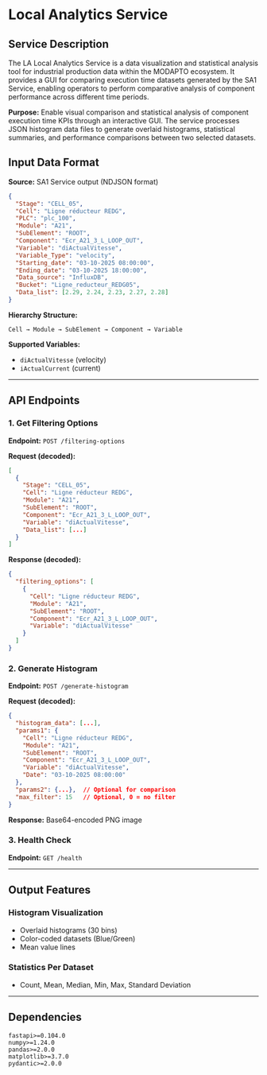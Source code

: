 # Local Analytics Service

## Service Description

The LA Local Analytics Service is a data visualization and statistical analysis tool for industrial production data within the MODAPTO ecosystem. It provides a GUI for comparing execution time datasets generated by the SA1 Service, enabling operators to perform comparative analysis of component performance across different time periods.

**Purpose:** Enable visual comparison and statistical analysis of component execution time KPIs through an interactive GUI. The service processes JSON histogram data files to generate overlaid histograms, statistical summaries, and performance comparisons between two selected datasets.

## Input Data Format

**Source:** SA1 Service output (NDJSON format)

```json
{
  "Stage": "CELL_05",
  "Cell": "Ligne réducteur REDG",
  "PLC": "plc_100",
  "Module": "A21",
  "SubElement": "ROOT",
  "Component": "Ecr_A21_3_L_LOOP_OUT",
  "Variable": "diActualVitesse",
  "Variable_Type": "velocity",
  "Starting_date": "03-10-2025 08:00:00",
  "Ending_date": "03-10-2025 18:00:00",
  "Data_source": "InfluxDB",
  "Bucket": "Ligne_reducteur_REDG05",
  "Data_list": [2.29, 2.24, 2.23, 2.27, 2.28]
}
```

**Hierarchy Structure:**
```
Cell → Module → SubElement → Component → Variable
```

**Supported Variables:**
- `diActualVitesse` (velocity)
- `iActualCurrent` (current)

---

## API Endpoints

### 1. Get Filtering Options

**Endpoint:** `POST /filtering-options`

**Request (decoded):**
```json
[
  {
    "Stage": "CELL_05",
    "Cell": "Ligne réducteur REDG",
    "Module": "A21",
    "SubElement": "ROOT",
    "Component": "Ecr_A21_3_L_LOOP_OUT",
    "Variable": "diActualVitesse",
    "Data_list": [...]
  }
]
```

**Response (decoded):**
```json
{
  "filtering_options": [
    {
      "Cell": "Ligne réducteur REDG",
      "Module": "A21",
      "SubElement": "ROOT",
      "Component": "Ecr_A21_3_L_LOOP_OUT",
      "Variable": "diActualVitesse"
    }
  ]
}
```

### 2. Generate Histogram

**Endpoint:** `POST /generate-histogram`

**Request (decoded):**
```json
{
  "histogram_data": [...],
  "params1": {
    "Cell": "Ligne réducteur REDG",
    "Module": "A21",
    "SubElement": "ROOT",
    "Component": "Ecr_A21_3_L_LOOP_OUT",
    "Variable": "diActualVitesse",
    "Date": "03-10-2025 08:00:00"
  },
  "params2": {...},  // Optional for comparison
  "max_filter": 15   // Optional, 0 = no filter
}
```

**Response:** Base64-encoded PNG image

### 3. Health Check

**Endpoint:** `GET /health`

---

## Output Features

### Histogram Visualization
- Overlaid histograms (30 bins)
- Color-coded datasets (Blue/Green)
- Mean value lines

### Statistics Per Dataset
- Count, Mean, Median, Min, Max, Standard Deviation

---

## Dependencies

```
fastapi>=0.104.0
numpy>=1.24.0
pandas>=2.0.0
matplotlib>=3.7.0
pydantic>=2.0.0
```